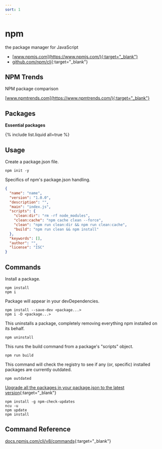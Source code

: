 ```yaml
---
sort: 1
---
```


# npm

the package manager for JavaScript

- [www.npmjs.com](https://www.npmjs.com/){:target="_blank"}
- [github.com/npm/cli](https://github.com/npm/cli){:target="_blank"}

## NPM Trends

NPM package comparison

[www.npmtrends.com](https://www.npmtrends.com/){:target="_blank"}

## Packages

**Essential packages**

{% include list.liquid all=true %}

## Usage

Create a package.json file.

```shell
npm init -y
```

Specifics of npm's package.json handling.

```json
{
  "name": "name",
  "version": "1.0.0",
  "description": "",
  "main": "index.js",
  "scripts": {
    "clean:dir": "rm -rf node_modules",
    "clean:cache": "npm cache clean --force",
    "clean": "npm run clean:dir && npm run clean:cache",
    "build": "npm run clean && npm install"
  },
  "keywords": [],
  "author": "",
  "license": "ISC"
}
```

## Commands

Install a package.

```shell
npm install
npm i
```

Package will appear in your devDependencies.

```shell
npm install --save-dev <package...>
npm i -D <package...>
```

This uninstalls a package, completely removing everything npm installed on its behalf.

```shell
npm uninstall
```

This runs the build command from a package's "scripts" object.

```shell
npm run build
```

This command will check the registry to see if any (or, specific) installed packages are currently outdated.

```shell
npm outdated
```

[Upgrade all the packages in your package.json to the latest version](https://nodejs.dev/learn/update-all-the-nodejs-dependencies-to-their-latest-version){:target="_blank"}

```shell
npm install -g npm-check-updates
ncu -u
npm update
npm install
```

## Command Reference

[docs.npmjs.com/cli/v8/commands](https://docs.npmjs.com/cli/v8/commands){:target="_blank"}
